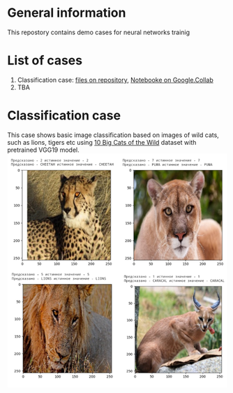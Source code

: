 # General information
This repostory contains demo cases for neural networks trainig

# List of cases
1. Classification case: [files on repository](/cats_classification), [Notebooke on Google.Collab](https://colab.research.google.com/drive/14r48WLRW0MmPMMdhoR6TGlp2LuxLreaU?usp=sharing)
2. TBA

# Classification case
This case shows basic image classification based on images of wild cats, such as lions, tigers etc using [10 Big Cats of the Wild](https://www.kaggle.com/datasets/gpiosenka/cats-in-the-wild-image-classification) dataset with pretrained VGG19 model.
![Test results of trained VGG19 model](/cats_classification/cats_classification_example.png)
